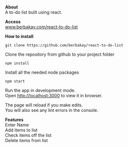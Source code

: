 **About**<br>
A to-do list built using react.

**Access**<br>
www.berbakay.com/react-to-do-list

**How to install**

`git clone https://github.com/berbakay/react-to-do-list`

Clone the repository from github to your project folder

`npm install`

Install all the needed node packages 

`npm start`

Run the app in development mode.<br />
Open [http://localhost:3000](http://localhost:3000) to view it in browser.

The page will reload if you make edits.<br />
You will also see any lint errors in the console.

**Features**<br>
Enter Name<br>
Add items to list<br>
Check items off the list<br>
Delete items from list

